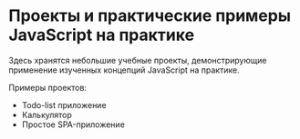 # Проекты и практические примеры JavaScript на практике

Здесь хранятся небольшие учебные проекты, демонстрирующие применение изученных концепций JavaScript на практике.

Примеры проектов:
- Todo-list приложение
- Калькулятор
- Простое SPA-приложение

